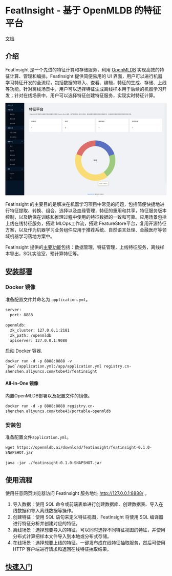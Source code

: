 # FeatInsight - 基于 OpenMLDB 的特征平台

[文档](https://openmldb.ai/docs/zh/main/app_ecosystem/feat_insight/index.html)

## 介绍

FeatInsight 是一个先进的特征计算和存储服务，利用 [OpenMLDB](https://github.com/4paradigm/OpenMLDB) 实现高效的特征计算、管理和编排。FeatInsight 提供简便易用的 UI 界面，用户可以进行机器学习特征开发的全流程，包括数据的导入、查看、编辑，特征的生成、存储、上线等功能。针对离线场景中，用户可以选择特征生成离线样本用于后续的机器学习开发；针对在线场景中，用户可以选择特征创建特征服务，实现实时特征计算。

![](./bigscreen.png)

FeatInsight 的主要目的是解决在机器学习项目中常见的问题，包括简便快捷地进行特征提取、转换、组合、选择以及血缘管理，特征的重用和共享，特征服务版本控制，以及确保在训练和推理过程中使用的特征数据的一致和可靠。应用场景包括 上线在线特征服务，搭建 MLOps工作流，搭建 FeatureStore平台，复用开源特征方案，以及作为机器学习业务组件应用于推荐系统、自然语言处理、金融医疗等领域机器学习落地方案中。

FeatInsight 提供的[主要功能](https://openmldb.ai/docs/zh/main/app_ecosystem/feat_insight/functions/index.html)包括：数据管理，特征管理，上线特征服务，离线样本导出，SQL实验室，预计算特征等。

## [安装部署](https://openmldb.ai/docs/zh/main/app_ecosystem/feat_insight/install/index.html)

### Docker 镜像

准备配置文件并命名为 `application.yml`。

```
server:
  port: 8888
 
openmldb:
  zk_cluster: 127.0.0.1:2181
  zk_path: /openmldb
  apiserver: 127.0.0.1:9080
```

启动 Docker 容器.

```
docker run -d -p 8888:8888 -v `pwd`/application.yml:/app/application.yml registry.cn-shenzhen.aliyuncs.com/tobe43/featinsight
```

#### All-in-One 镜像
内置OpenMLDB部署以及配置文件的镜像。
```
docker run -d -p 8888:8888 registry.cn-shenzhen.aliyuncs.com/tobe43/portable-openmldb
```

### 安装包

准备配置文件`application.yml`。
```
wget https://openmldb.ai/download/featinsight/featinsight-0.1.0-SNAPSHOT.jar

java -jar ./featinsight-0.1.0-SNAPSHOT.jar
```


## 使用流程

使用任意网页浏览器访问 FeatInsight 服务地址 http://127.0.0.1:8888/ 。

1. 导入数据：使用 SQL 命令或前端表单进行创建数据库、创建数据表、导入在线数据和导入离线数据等操作。
2. 创建特征：使用 SQL 语句来定义特征视图，FeatInsight 将使用 SQL 编译器进行特征分析并创建对应的特征。
3. 离线场景：选择想要导入的特征，可以同时选择不同特征视图的特征，并使用分布式计算把样本文件导入到本地或分布式存储。
3. 在线场景：选择想要上线的特征，一键发布成在线特征抽取服务，然后可使用 HTTP 客户端进行请求和返回在线特征抽取结果。


## [快速入门](https://openmldb.ai/docs/zh/main/app_ecosystem/feat_insight/quickstart.html)
